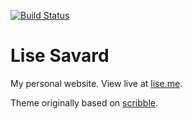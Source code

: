 [![Build Status](https://travis-ci.org/lsav/lsav.github.io.svg?branch=firebase)](https://travis-ci.org/lsav/lsav.github.io)

# Lise Savard

My personal website. View live at [lise.me](https://lise.me).

Theme originally based on [scribble](https://github.com/muan/scribble).